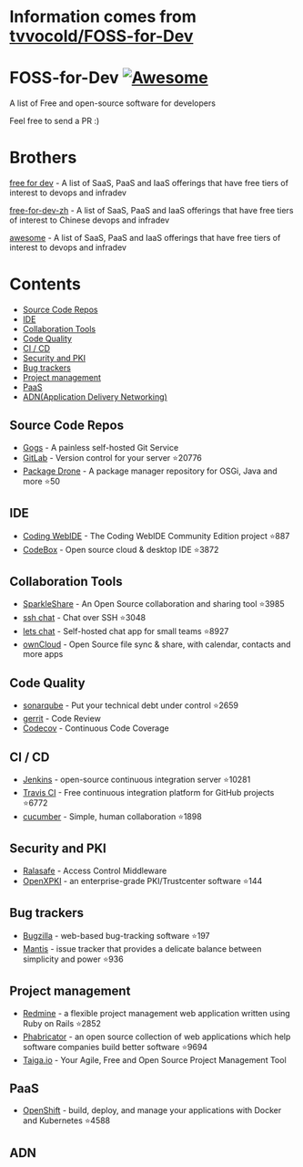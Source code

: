 # Information comes from [tvvocold/FOSS-for-Dev](https://github.com/tvvocold/FOSS-for-Dev)
# FOSS-for-Dev  [![Awesome](https://cdn.rawgit.com/sindresorhus/awesome/d7305f38d29fed78fa85652e3a63e154dd8e8829/media/badge.svg)](https://github.com/sindresorhus/awesome)
A list of Free and open-source software for developers

 
Feel free to send a PR :)
# Brothers
[free for dev](https://github.com/ripienaar/free-for-dev) - A list of SaaS, PaaS and IaaS offerings that have free tiers of interest to devops and infradev

[free-for-dev-zh](https://github.com/qinghuaiorg/free-for-dev-zh) - A list of SaaS, PaaS and IaaS offerings that have free tiers of interest to Chinese devops and infradev

[awesome](https://github.com/sindresorhus/awesome) - A list of SaaS, PaaS and IaaS offerings that have free tiers of interest to devops and infradev


# Contents
   * [Source Code Repos](#source-code-repos)
   * [IDE](#ide)
   * [Collaboration Tools](#collaboration-tools)
   * [Code Quality](#code-quality)
   * [CI / CD](#ci--cd)
   * [Security and PKI](#security-and-pki)
   * [Bug trackers](#bug-trackers)
   * [Project management](#project-management)
   * [PaaS](#paas)
   * [ADN(Application Delivery Networking)](#adn)


## Source Code Repos 

 * [Gogs](https://github.com/gogits/gogs)  - A painless self-hosted Git Service 
 * [GitLab](https://github.com/gitlabhq/gitlabhq) - Version control for your server :star:20776
 * [Package Drone](https://github.com/eclipse/packagedrone) - A package manager repository for OSGi, Java and more :star:50


## IDE 

 * [Coding WebIDE](https://github.com/Coding/WebIDE) - The Coding WebIDE Community Edition project :star:887
 * [CodeBox](https://github.com/CodeboxIDE/codebox) - Open source cloud & desktop IDE :star:3872


## Collaboration Tools

 * [SparkleShare](https://github.com/hbons/SparkleShare) - An Open Source collaboration and sharing tool :star:3985
 * [ssh chat](https://github.com/shazow/ssh-chat) - Chat over SSH  :star:3048
 * [lets chat](https://github.com/sdelements/lets-chat) - Self-hosted chat app for small teams :star:8927
 * [ownCloud](https://owncloud.org) - Open Source file sync & share, with calendar, contacts and more apps

## Code Quality

 * [sonarqube](https://github.com/SonarSource/sonarqube) - Put your technical debt under control :star:2659
 * [gerrit](https://gerrit.googlesource.com/) - Code Review
 * [Codecov](https://codecov.io/) - Continuous Code Coverage


## CI / CD

 * [Jenkins](https://github.com/jenkinsci/jenkins) - open-source continuous integration server :star:10281
 * [Travis CI](https://github.com/travis-ci/travis-ci) - Free continuous integration platform for GitHub projects :star:6772
 * [cucumber](https://github.com/cucumber/cucumber) - Simple, human collaboration  :star:1898


## Security and PKI

 * [Ralasafe](http://sourceforge.net/projects/ralasafe/) - Access Control Middleware
 * [OpenXPKI](https://github.com/openxpki/openxpki) - an enterprise-grade PKI/Trustcenter software :star:144


## Bug trackers

* [Bugzilla](https://github.com/bugzilla/bugzilla) - web-based bug-tracking software :star:197
* [Mantis](https://github.com/mantisbt/mantisbt) - issue tracker that provides a delicate balance between simplicity and power :star:936


## Project management
* [Redmine](https://github.com/redmine/redmine) - a flexible project management web application written using Ruby on Rails :star:2852
* [Phabricator](https://github.com/phacility/phabricator) - an open source collection of web applications which help software companies build better software :star:9694
* [Taiga.io](https://github.com/taigaio) - Your Agile, Free and Open Source Project Management Tool

## PaaS

 * [OpenShift](https://github.com/openshift/origin) - build, deploy, and manage your applications with Docker and Kubernetes :star:4588

## ADN 
  
 

